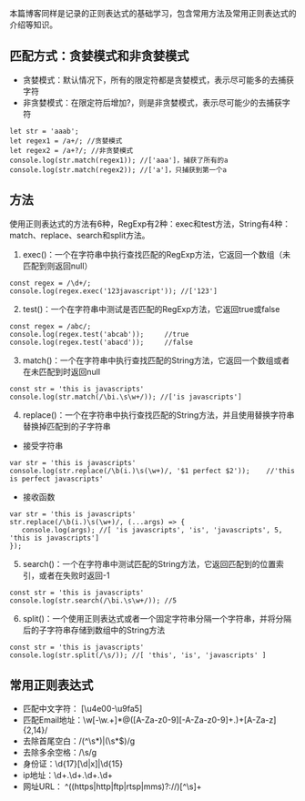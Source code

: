 <p>
本篇博客同样是记录的正则表达式的基础学习，包含常用方法及常用正则表达式的介绍等知识。
</p>

## 匹配方式：贪婪模式和非贪婪模式
* 贪婪模式：默认情况下，所有的限定符都是贪婪模式，表示尽可能多的去捕获字符
* 非贪婪模式：在限定符后增加?，则是非贪婪模式，表示尽可能少的去捕获字符

```
let str = 'aaab';
let regex1 = /a+/; //贪婪模式
let regex2 = /a+?/; //非贪婪模式
console.log(str.match(regex1)); //['aaa']，捕获了所有的a
console.log(str.match(regex2)); //['a']，只捕获到第一个a
```

## 方法
<p>
使用正则表达式的方法有6种，RegExp有2种：exec和test方法，String有4种：match、replace、search和split方法。
</p>

1. exec()：一个在字符串中执行查找匹配的RegExp方法，它返回一个数组（未匹配到则返回null）

```
const regex = /\d+/;
console.log(regex.exec('123javascript')); //['123']
```
2. test()：一个在字符串中测试是否匹配的RegExp方法，它返回true或false

```
const regex = /abc/;
console.log(regex.test('abcab'));     //true
console.log(regex.test('abacd'));     //false
```
3. match()：一个在字符串中执行查找匹配的String方法，它返回一个数组或者在未匹配到时返回null

```
const str = 'this is javascripts'
console.log(str.match(/\bi.\s\w+/)); //['is javascripts']
```
4. replace()：一个在字符串中执行查找匹配的String方法，并且使用替换字符串替换掉匹配到的子字符串
* 接受字符串

```
var str = 'this is javascripts'
console.log(str.replace(/\b(i.)\s(\w+)/, '$1 perfect $2'));    //'this is perfect javascripts'
```
* 接收函数

```
var str = 'this is javascripts'
str.replace(/\b(i.)\s(\w+)/, (...args) => {
   console.log(args); //[ 'is javascripts', 'is', 'javascripts', 5, 'this is javascripts']
});  
```
5. search()：一个在字符串中测试匹配的String方法，它返回匹配到的位置索引，或者在失败时返回-1

```
const str = 'this is javascripts'
console.log(str.search(/\bi.\s\w+/)); //5
```
6. split()：一个使用正则表达式或者一个固定字符串分隔一个字符串，并将分隔后的子字符串存储到数组中的String方法

```
const str = 'this is javascripts'
console.log(str.split(/\s/)); //[ 'this', 'is', 'javascripts' ]
```

## 常用正则表达式
* 匹配中文字符： [\u4e00-\u9fa5]
* 匹配Email地址：\w[-\w.+]*@([A-Za-z0-9][-A-Za-z0-9]+\.)+[A-Za-z]{2,14}/
* 去除首尾空白：/(^\s*)|(\s*$)/g
* 去除多余空格：/\s/g
* 身份证：\d{17}[\d|x]|\d{15}
* ip地址：\d+\.\d+\.\d+\.\d+
* 网址URL： ^((https|http|ftp|rtsp|mms)?:\/\/)[^\s]+